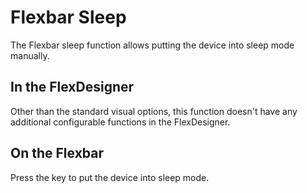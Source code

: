 # Flexbar Sleep

The Flexbar sleep function allows putting the device into sleep mode manually.

## In the FlexDesigner

Other than the standard visual options, this function doesn't have any additional configurable functions in the FlexDesigner.

## On the Flexbar

Press the key to put the device into sleep mode.
